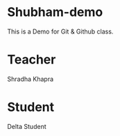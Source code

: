 # Shubham-demo
This is a Demo for Git &amp; Github class.

# Teacher
Shradha Khapra

# Student
Delta Student